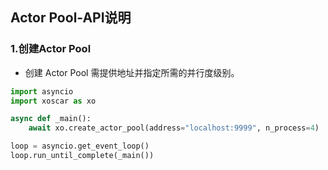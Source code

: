 ## Actor Pool-API说明

### 1.创建Actor Pool

- 创建 Actor Pool 需提供地址并指定所需的并行度级别。

```python
import asyncio
import xoscar as xo

async def _main():
    await xo.create_actor_pool(address="localhost:9999", n_process=4)

loop = asyncio.get_event_loop()
loop.run_until_complete(_main())
```
